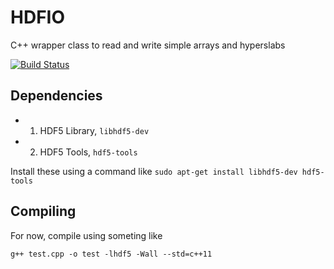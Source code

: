 # HDFIO
C++ wrapper class to read and write simple arrays and hyperslabs

[![Build Status](https://travis-ci.org/cwru-pat/HDFIO.svg?branch=master)](https://travis-ci.org/cwru-pat/HDFIO)

## Dependencies

 - 1) HDF5 Library, `libhdf5-dev`
 - 2) HDF5 Tools, `hdf5-tools`

Install these using a command like `sudo apt-get install libhdf5-dev hdf5-tools`

## Compiling

For now, compile using someting like
```
g++ test.cpp -o test -lhdf5 -Wall --std=c++11
```
